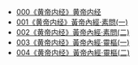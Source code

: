 - [000《黄帝内经》黄帝内经](./000《黄帝内经》黄帝内经.md)
- [001《黄帝内经》黃帝內經·素問(一)](./001《黄帝内经》黃帝內經·素問(一).md)
- [002《黄帝内经》黃帝內經·素問(二)](./002《黄帝内经》黃帝內經·素問(二).md)
- [003《黄帝内经》黃帝內經·靈樞(一)](./003《黄帝内经》黃帝內經·靈樞(一).md)
- [004《黄帝内经》黃帝內經·靈樞(二)](./004《黄帝内经》黃帝內經·靈樞(二).md)
